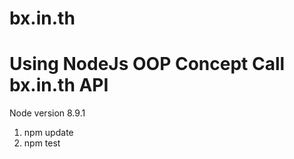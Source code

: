 # bx.in.th
Using NodeJs OOP Concept Call bx.in.th API
==================
Node version 8.9.1
1. npm update
2. npm test
